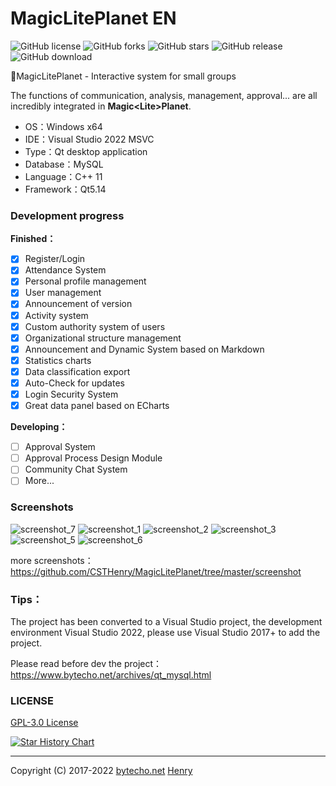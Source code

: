 # MagicLitePlanet EN

![GitHub license](https://img.shields.io/github/license/CSTHenry/MagicLitePlanet?style=flat-square)
![GitHub forks](https://img.shields.io/github/forks/CSTHenry/MagicLitePlanet?style=flat-square)
![GitHub stars](https://img.shields.io/github/stars/CSTHenry/MagicLitePlanet?style=flat-square)
![GitHub release](https://img.shields.io/github/v/release/CSTHenry/MagicLitePlanet?include_prereleases&style=flat-square)
![GitHub download](https://img.shields.io/github/downloads/CSTHenry/MagicLitePlanet/total?style=flat-square)

🚀MagicLitePlanet - Interactive system for small groups

  The functions of communication, analysis, management, approval... are all incredibly integrated in **Magic<Lite\>Planet**.
  
- OS：Windows x64
- IDE：Visual Studio 2022 MSVC
- Type：Qt desktop application
- Database：MySQL
- Language：C++ 11
- Framework：Qt5.14

### Development progress

**Finished：**

* [x] Register/Login
* [x] Attendance System
* [x] Personal profile management
* [x] User management
* [x] Announcement of version
* [x] Activity system
* [x] Custom authority system of users
* [x] Organizational structure management
* [x] Announcement and Dynamic System based on Markdown
* [x] Statistics charts
* [x] Data classification export
* [x] Auto-Check for updates
* [x] Login Security System
* [x] Great data panel based on ECharts

**Developing：**

* [ ] Approval System
* [ ] Approval Process Design Module
* [ ] Community Chat System
* [ ] More...

### Screenshots

![screenshot_7](https://github.com/CSTHenry/MagicLitePlanet/blob/master/screenshot/screenshot_12.png)
![screenshot_1](https://github.com/CSTHenry/MagicLitePlanet/blob/master/screenshot/screenshot_10.png)
![screenshot_2](https://github.com/CSTHenry/MagicLitePlanet/blob/master/screenshot/screenshot_2.jpg)
![screenshot_3](https://github.com/CSTHenry/MagicLitePlanet/blob/master/screenshot/screenshot_3.jpg)
![screenshot_5](https://github.com/CSTHenry/MagicLitePlanet/blob/master/screenshot/screenshot_6.png)
![screenshot_6](https://github.com/CSTHenry/MagicLitePlanet/blob/master/screenshot/screenshot_9.png)

more screenshots：https://github.com/CSTHenry/MagicLitePlanet/tree/master/screenshot

### Tips：

The project has been converted to a Visual Studio project, the development environment Visual Studio 2022, please use Visual Studio 2017+ to add the project.

Please read before dev the project：https://www.bytecho.net/archives/qt_mysql.html

### LICENSE

[GPL-3.0 License](https://github.com/csthenry/MagicLitePlanet/blob/master/LICENSE)

[![Star History Chart](https://api.star-history.com/svg?repos=csthenry/MagicLitePlanet&type=Date)](https://star-history.com/#csthenry/MagicLitePlanet&Date)

---

Copyright (C) 2017-2022 [bytecho.net](https://www.bytecho.net/) [Henry](https://www.bytecho.net/about.html) 
